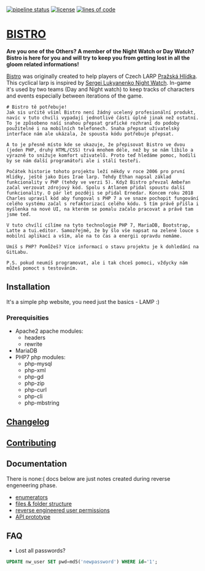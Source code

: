 [![pipeline status](https://gitlab.com/alembiq/bistro/badges/master/pipeline.svg)](https://gitlab.com/alembiq/bistro/commits/master)
[![license](https://img.shields.io/github/license/amberan/dhbistro.svg)](https://gitlab.com/alembiq/bistro/blob/master/LICENSE)
[![lines of code](https://tokei.rs/b1/github/amberan/dhbistro)](https://tokei.rs/b1/github/amberan/dhbistro)


# [BISTRO](https://gitlab.com/alembiq/bistro)

**Are you one of the Others? A member of the Night Watch or Day Watch? Bistro is here for you and will try to keep you from getting lost in  all the gloom related informations!**


[Bistro](https://github.com/amberan/dhbistro/) was originally created to help players of Czech LARP [Pražská Hlídka](http://www.prazskahlidka.cz/). This cyclical larp is inspired by [Sergei Lukyanenko Night Watch](https://en.wikipedia.org/wiki/Night_Watch_(Lukyanenko_novel)).
In-game it's used by two teams (Day and Night watch) to keep tracks of characters and events especially between iterations of the game.

    # Bistro tě potřebuje!
    Jak sis určitě všiml Bistro není žádný ucelený profesionální produkt, navíc v tuto chvíli vypadají jednotlivé části úplně jinak než ostatní. To je způsobeno naší snahou přepsat grafické rozhraní do podoby použitelné i na mobilních telefonech. Snaha přepsat uživatelský interface nám ale ukázala, že spousta kódu potřebuje přepsat.

    A to je přesně místo kde se ukazuje, že přepisovat Bistro ve dvou (jeden PHP, druhý HTML/CSS) trvá mnohem déle, než by se nám líbilo a výrazně to snižuje komfort uživatelů. Proto teď hledáme pomoc, hodili by se nám další programátoři ale i stálí testeři.

    Počátek historie tohoto projektu leží někdy v roce 2006 pro první Hlídky, ještě jako Dies Irae larp. Tehdy Ethan napsal základ funkcionality v PHP (tehdy ve verzi 5). Když Bistro převzal Ambeřan začal verzovat zdrojový kód. Spolu s Atlanem přidal spoustu další funkcionality. O pár let později se přidal Ernedar. Koncem roku 2018 Charles upravil kód aby fungoval s PHP 7 a ve snaze pochopit fungování celého systému začal s refaktorizací celého kódu. S tím právě přišla i myšlenka na nové UI, na kterém se pomalu začalo pracovat a právě tam jsme teď.

    V tuto chvílí cílíme na tyto technologie PHP 7, MariaDB, Bootstrap, Latte a tui.editor. Samozřejmě, že by šlo vše napsat na zelené louce s mobilní aplikací a vším, ale na to čas a energii opravdu nemáme.

    Umíš s PHP? Pomůžeš? Více informací o stavu projektu je k dohledání na GitLabu.

    P.S. pokud neumíš programovat, ale i tak chceš pomoci, vždycky nám můžeš pomoct s testováním.

## Installation
It's a simple php website, you need just the basics - LAMP :)
### Prerequisities
- Apache2
    apache modules:
    <!-- - proxy_fcgi
    - expires -->
    - headers
    - rewrite
    <!-- - ssl
    - http2
    - brotli -->
- MariaDB
- PHP7
    php modules:
    - php-mysql
    - php-xml
    - php-gd
    - php-zip
    - php-curl
    - php-cli
    - php-mbstring

## [Changelog](CHANGELOG.md)

## [Contributing](CONTRIBUTING.md)

## Documentation
There is none:( docs below are just notes created during reverse engeneering phase.
- [enumerators](doc/enums.md)
- [files & folder structure](doc/files.md)
- [reverse engineered user permissions](doc/rights.md)
- [API prototype](doc/api.md)

## FAQ

- Lost all passwords?
```sql
UPDATE nw_user SET pwd=md5('newpassword') WHERE id='1';
```

